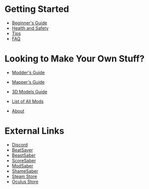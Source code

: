 <!-- TITLE: Beat Saber Modding Community -->
<!-- SUBTITLE: Welcome to the Beat Saber Modding Community Wiki! -->

# Getting Started
* [Beginner's Guide](beginners-guide)
* [Health and Safety](health-and-safety)
* [Tips](grips-and-tricks)
* [FAQ](faq)

# Looking to Make Your Own Stuff?
* [Modder's Guide](modding)
* [Mapper's Guide](mapping)
* [3D Models Guide](models)

* [List of All Mods](modding/all-mods)
* [About](about)
# External Links
* [Discord](https://discord.gg/beatsabermods)
* [BeatSaver](https://beatsaver.com/)
* [BeastSaber](https://bsaber.com/)
* [ScoreSaber](https://scoresaber.com/)
* [ModSaber](https://modsaber.org/)
* [ShameSaber](https://shamesaber.ml/)
* [Steam Store](https://store.steampowered.com/app/620980/Beat_Saber/)
* [Oculus Store](https://www.oculus.com/experiences/rift/1304877726278670/)